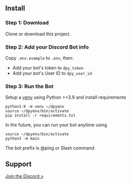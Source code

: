 <br /><br />

## Install

### Step 1: Download

Clone or download this project.

### Step 2: Add your Discord Bot info

Copy `.env.example` to `.env`, then:
- Add your bot's token to `dpy_token`
- Add your bot's User ID to `dpy_user_id`

### Step 3: Run the Bot

Setup a [venv](https://docs.python.org/3/library/venv.html) using Python >=3.9 and install requirements

```
python3.9 -m venv ~/dpyenv
source ~/dpyenv/bin/activate
pip install -r requirements.txt
```

In the future, you can run your bot anytime using
```
source ~/dpyenv/bin/activate
python3 -m main
```

The bot prefix is @ping or Slash command.


## Support

[Join the Discord >](https://coffeebank.github.io/discord)
